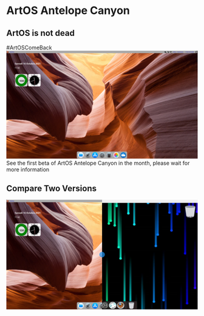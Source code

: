 # ArtOS Antelope Canyon
## ArtOS is not dead
#ArtOSComeBack
![DevState](/77B6E267-8A36-4E69-9690-D1EFECC1FFE2.PNG)
See the first beta of ArtOS Antelope Canyon in the month, please wait for more information

## Compare Two Versions

[![Compare ArtOS Versions](/compare.PNG)](http://artos.infinityfreeapp.com/comparaison/)
